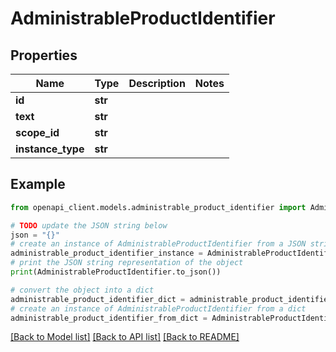 # AdministrableProductIdentifier


## Properties

Name | Type | Description | Notes
------------ | ------------- | ------------- | -------------
**id** | **str** |  | 
**text** | **str** |  | 
**scope_id** | **str** |  | 
**instance_type** | **str** |  | 

## Example

```python
from openapi_client.models.administrable_product_identifier import AdministrableProductIdentifier

# TODO update the JSON string below
json = "{}"
# create an instance of AdministrableProductIdentifier from a JSON string
administrable_product_identifier_instance = AdministrableProductIdentifier.from_json(json)
# print the JSON string representation of the object
print(AdministrableProductIdentifier.to_json())

# convert the object into a dict
administrable_product_identifier_dict = administrable_product_identifier_instance.to_dict()
# create an instance of AdministrableProductIdentifier from a dict
administrable_product_identifier_from_dict = AdministrableProductIdentifier.from_dict(administrable_product_identifier_dict)
```
[[Back to Model list]](../README.md#documentation-for-models) [[Back to API list]](../README.md#documentation-for-api-endpoints) [[Back to README]](../README.md)


